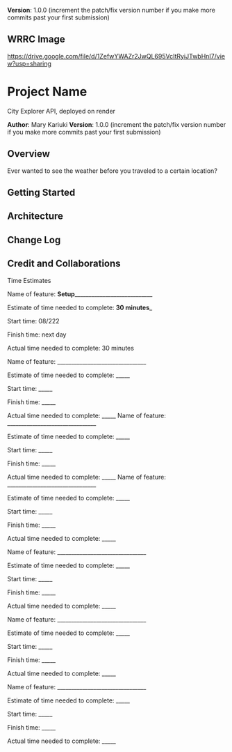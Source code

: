 


**Version**: 1.0.0 (increment the patch/fix version number if you make more commits past your first submission)

## WRRC Image
https://drive.google.com/file/d/1ZefwYWAZr2JwQL695VcItRyiJTwbHnI7/view?usp=sharing
# Project Name
City Explorer API, deployed on render

**Author**: Mary Kariuki
**Version**: 1.0.0 (increment the patch/fix version number if you make more commits past your first submission)

## Overview
Ever wanted to see the weather before you traveled to a certain location?

## Getting Started
<!-- What are the steps that a user must take in order to build this app on their own machine and get it running? -->

## Architecture
<!-- Provide a detailed description of the application design. What technologies (languages, libraries, etc) you're using, and any other relevant design information. -->

## Change Log
<!-- Use this area to document the iterative changes made to your application as each feature is successfully implemented. Use time stamps. Here's an example:

01-01-2001 4:59pm - Application now has a fully-functional express server, with a GET route for the location resource. -->

## Credit and Collaborations
<!-- Give credit (and a link) to other people or resources that helped you build this application. -->

Time Estimates


Name of feature: __Setup______________________________

Estimate of time needed to complete: __30 minutes___

Start time: 08/222

Finish time: next day

Actual time needed to complete: 30 minutes


Name of feature: ________________________________

Estimate of time needed to complete: _____

Start time: _____

Finish time: _____

Actual time needed to complete: _____
Name of feature: ________________________________

Estimate of time needed to complete: _____

Start time: _____

Finish time: _____

Actual time needed to complete: _____
Name of feature: ________________________________

Estimate of time needed to complete: _____

Start time: _____

Finish time: _____

Actual time needed to complete: _____

Name of feature: ________________________________

Estimate of time needed to complete: _____

Start time: _____

Finish time: _____

Actual time needed to complete: _____


Name of feature: ________________________________

Estimate of time needed to complete: _____

Start time: _____

Finish time: _____

Actual time needed to complete: _____

Name of feature: ________________________________

Estimate of time needed to complete: _____

Start time: _____

Finish time: _____

Actual time needed to complete: _____

